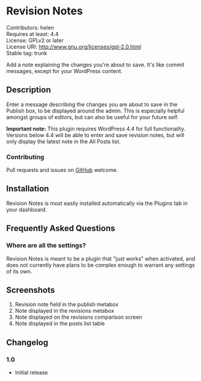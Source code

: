# Revision Notes #
Contributors: helen  
Requires at least: 4.4  
License: GPLv2 or later  
License URI: http://www.gnu.org/licenses/gpl-2.0.html  
Stable tag: trunk  

Add a note explaining the changes you're about to save. It's like commit messages, except for your WordPress content.

## Description ##

Enter a message describing the changes you are about to save in the Publish box, to be displayed around the admin. This is especially helpful amongst groups of editors, but can also be useful for your future self.

**Important note:** This plugin requires WordPress 4.4 for full functionality. Versions below 4.4 will be able to enter and save revision notes, but will only display the latest note in the All Posts list.

### Contributing ###

Pull requests and issues on [GitHub](https://github.com/helenhousandi/revision-notes) welcome.

## Installation ##

Revision Notes is most easily installed automatically via the Plugins tab in your dashboard.

## Frequently Asked Questions ##

### Where are all the settings? ###

Revision Notes is meant to be a plugin that "just works" when activated, and does not currently have plans to be complex enough to warrant any settings of its own.

## Screenshots ##

1. Revision note field in the publish metabox
2. Note displayed in the revisions metabox
3. Note displayed on the revisions comparison screen
4. Note displayed in the posts list table

## Changelog ##

### 1.0 ###
* Initial release
